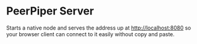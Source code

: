 # PeerPiper Server

Starts a native node and serves the address up at [http://localhost:8080](http://localhost:8080) so your browser client can connect to it easily without copy and paste.


